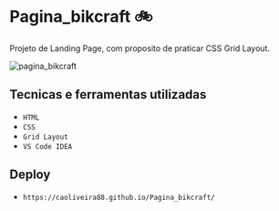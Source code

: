 # Pagina_bikcraft 🚲

Projeto de Landing Page, com proposito de praticar CSS Grid Layout.

 ![pagina_bikcraft](https://user-images.githubusercontent.com/85043558/155432752-a365e227-e408-4783-a713-27547d595234.jpg)

 
 ## Tecnicas e ferramentas utilizadas
 
- ``HTML``
- ``CSS``
- ``Grid Layout``
- ``VS Code IDEA``

## Deploy
- ``https://caoliveira88.github.io/Pagina_bikcraft/``
